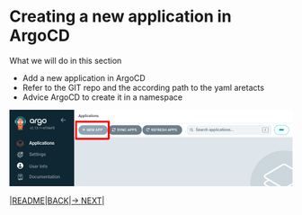 # Creating a new application in ArgoCD

What we will do in this section

- Add a new application in ArgoCD
- Refer to the GIT repo and the according path to the yaml aretacts
- Advice ArgoCD to create it in a namespace

![Create an application in ArgoCD](../images/app-argo-06.png)



|[README](../README.md)|[BACK](../docs/4-argo.md)|[-> NEXT](../README.md)|